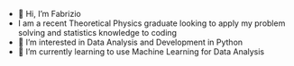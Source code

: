 - 👋 Hi, I’m Fabrizio
- I am a recent Theoretical Physics graduate looking to apply my problem solving and statistics knowledge to coding
- 👀 I’m interested in Data Analysis and Development in Python
- 🌱 I’m currently learning to use Machine Learning for Data Analysis

<!---
Blue00FF/Blue00FF is a ✨ special ✨ repository because its `README.md` (this file) appears on your GitHub profile.
You can click the Preview link to take a look at your changes.
--->
